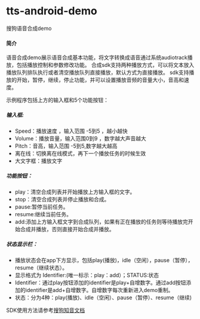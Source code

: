 # tts-android-demo
搜狗语音合成demo

#### 简介	
语音合成demo展示语音合成基本功能，将文字转换成语音通过系统audiotrack播放，包括播放控制和参数修改功能。
合成sdk支持两种播放方式，可以将文本放入播放队列排队执行或者清空播放队列直接播放，默认方式为直接播放。
sdk支持播放的开始，暂停，继续，停止功能，并可以设置播放音频的音量大小，音高和速度。
	
示例程序包括上方的输入框和5个功能按钮：

##### 输入框:

* Speed：播放速度 ，输入范围 -5到5 ，越小越快
* Volume：播放音量，输入范围0到9 ，数字越大声音越大
* Pitch：音高，输入范围 -5到5,数字越大越高
* 离在线：切换离在线模式，再下一个播放任务的时候生效
* 大文字框：播放文字

##### 功能按钮：

* play：清空合成列表并开始播放上方输入框的文字。
* stop：清空合成列表并停止播放和合成。
* pause:暂停当前任务。
* resume:继续当前任务。
* add:添加上方输入框文字到合成队列，如果有正在播放的任务则等待播放完开始合成并播放，否则直接开始合成并播放。

##### 状态显示栏：
* 播放状态会在app下方显示，包括play(播放)，idle（空闲），pause（暂停），resume（继续状态）。
* 显示格式为 Identifier:(唯一标示：play：add）；STATUS:状态
* Identifier：通过play按钮添加的identifier是play+自增数字。通过add按钮添加的identifier是add+自增数字。自增数字每次重新进入demo重制。
* 状态：分为4种：play(播放)、idle（空闲）、pause（暂停）、resume（继续)
		
SDK使用方法请参考[搜狗知音文档](https://docs.speech.sogou.com/docs/asr/sdk)
